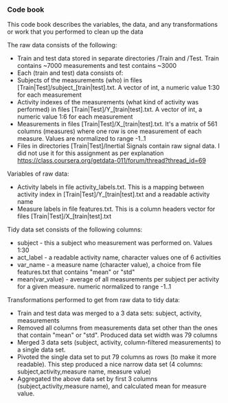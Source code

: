 ### Code book

This code book describes the variables, the data, and any transformations or work that you performed to clean up the data

The raw data consists of the following:
* Train and test data stored in separate directories /Train and /Test. Train contains ~7000 measurements and test contains ~3000
* Each (train and test) data consists of:
* Subjects of the measurements (who) in files [Train|Test]/subject_[train|test].txt. A vector of int, a numeric value 1:30 for each measurement
* Activity indexes of the measurements (what kind of activity was performed) in files [Train|Test]/Y_[train|test].txt. A vector of int, a numeric value 1:6 for each measurement
* Measurements in files [Train|Test]/X_[train|test].txt. It's a matrix of 561 columns (measures) where one row is one measurement of each measure. Values are normalized to range -1..1
* Files in directories [Train|Test]/Inertial Signals contain raw signal data. I did not use it for this assignment as per explanation https://class.coursera.org/getdata-011/forum/thread?thread_id=69

Variables of raw data:
* Activity labels in file activity_labels.txt. This is a mapping between activity index in [Train|Test]/Y_[train|test].txt and a readable activity name
* Measure labels in file features.txt. This is a column headers vector for files [Train|Test]/X_[train|test].txt

Tidy data set consists of the following columns:
* subject - this a subject who measurement was performed on. Values 1:30
* act_label - a readable activity name, character values one of 6 activities
* var_name - a measure name (character value), a choice from file features.txt that contains "mean" or "std"
* mean(var_value) - average of all measurements per subject per activity for a given measure. numeric normalized to range -1..1

Transformations performed to get from raw data to tidy data:
* Train and test data was merged to a 3 data sets: subject, activity, measurements
* Removed all columns from measurements data set other than the ones that contain "mean" or "std". Produced data set width was 79 columns
* Merged 3 data sets (subject, activity, column-filtered measurements) to a single data set.
* Pivoted the single data set to put 79 columns as rows (to make it more readable). This step produced a nice narrow data set (4 columns: subject,activity,measure name, measure value)
* Aggregated the above data set by first 3 columns (subject,activity,measure name), and calculated mean for measure value.

